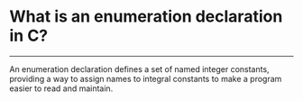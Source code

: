 # What is an enumeration declaration in C?

---

An enumeration declaration defines a set of named integer constants, providing a way to assign names to integral constants to make a program easier to read and maintain.